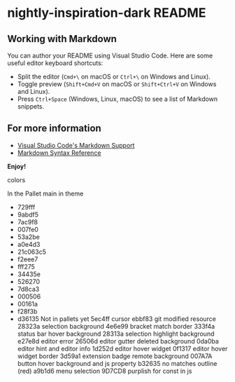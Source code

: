 # nightly-inspiration-dark README

## Working with Markdown

You can author your README using Visual Studio Code. Here are some useful editor keyboard shortcuts:

* Split the editor (`Cmd+\` on macOS or `Ctrl+\` on Windows and Linux).
* Toggle preview (`Shift+Cmd+V` on macOS or `Shift+Ctrl+V` on Windows and Linux).
* Press `Ctrl+Space` (Windows, Linux, macOS) to see a list of Markdown snippets.

## For more information

* [Visual Studio Code's Markdown Support](http://code.visualstudio.com/docs/languages/markdown)
* [Markdown Syntax Reference](https://help.github.com/articles/markdown-basics/)

**Enjoy!**



colors

In the Pallet main in theme
* 729fff
* 9abdf5
* 7ac9f8
* 007fe0
* 53a2be
* a0e4d3
* 21c063c5
* f2eee7
* fff275
* 34435e
* 526270
* 7d8ca3
* 000506
* 00161a
* f28f3b
* d36135
Not in pallets yet
5ec4ff cursor
ebbf83 git modified resource
28323a selection background
4e6e99 bracket match border
333f4a  status bar hover background
28313a selection highlight background
e27e8d editor error
26506d editor gutter deleted background
0da0ba editor hint and editor info
1d252d editor hover widget 
0f1317 editor hover widget border
3d59a1 extension badge remote background
007A7A button hover background and js property
b32635 no matches outline (red)
a9b1d6 menu selection
9D7CD8 purplish for const in js
